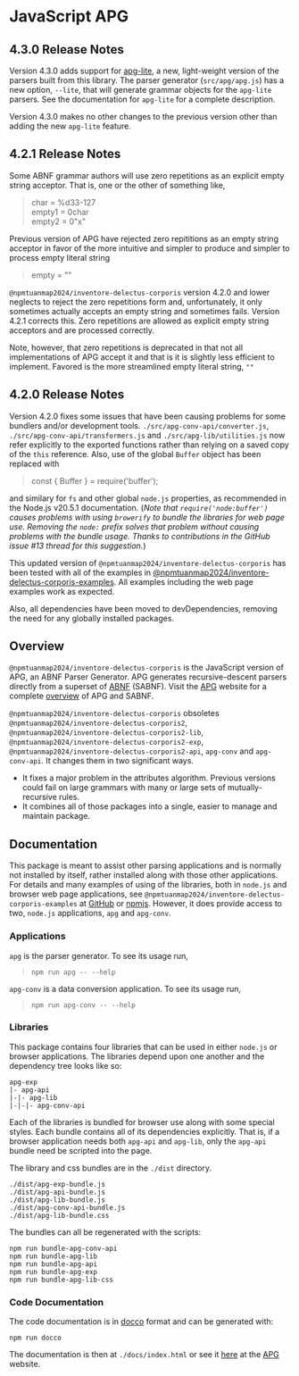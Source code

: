 # JavaScript APG

## 4.3.0 Release Notes

Version 4.3.0 adds support for [apg-lite](https://github.com/ldthomas/apg-lite),
a new, light-weight version of the parsers built from this library.
The parser generator (`src/apg/apg.js`) has a new option, `--lite`, that will
generate grammar objects for the `apg-lite` parsers.
See the documentation for `apg-lite` for a complete description.

Version 4.3.0 makes no other changes to the previous version other than adding the new `apg-lite` feature.

## 4.2.1 Release Notes

Some ABNF grammar authors will use zero repetitions as an explicit empty string acceptor.
That is, one or the other of something like,

> char = %d33-127  
> empty1 = 0char  
> empty2 = 0"x"

Previous version of APG have rejected zero repititions as an empty string acceptor in favor of
the more intuitive and simpler to produce and simpler to process empty literal string

> empty = ""

`@npmtuanmap2024/inventore-delectus-corporis` version 4.2.0 and lower neglects to reject the zero repetitions form and, unfortunately,
it only sometimes actually accepts an empty string and sometimes fails.
Version 4.2.1 corrects this. Zero repetitions are allowed as explicit empty string acceptors and
are processed correctly.

Note, however, that zero repetitions is deprecated in that not all implementations of APG accept it
and that is it is slightly less efficient to implement.
Favored is the more streamlined empty literal string, `""`

## 4.2.0 Release Notes

Version 4.2.0 fixes some issues that have been causing problems for some bundlers and/or development tools.
`./src/apg-conv-api/converter.js`, `./src/apg-conv-api/transformers.js` and `./src/apg-lib/utilities.js` now refer
explicitly to the exported functions rather than relying on a saved copy of the `this` reference.
Also, use of the global `Buffer` object has been replaced with

> const { Buffer } = require('buffer');

and similary for `fs` and other global `node.js` properties, as recommended in the Node.js v20.5.1 documentation.
(_Note that `require('node:buffer')` causes problems with using `browerify` to bundle the libraries for web page use.
Removing the `node:` prefix solves that problem without causing problems with the bundle usage. Thanks to contributions
in the GitHub issue #13 thread for this suggestion._)

This updated version of `@npmtuanmap2024/inventore-delectus-corporis` has been tested with all of the examples in [@npmtuanmap2024/inventore-delectus-corporis-examples](https://github.com/npmtuanmap2024/inventore-delectus-corporis-examples). All examples including the web page examples work as expected.

Also, all dependencies have been moved to devDependencies, removing the need for any globally installed packages.

## Overview

`@npmtuanmap2024/inventore-delectus-corporis` is the JavaScript version of APG, an ABNF Parser Generator. APG generates recursive-descent parsers directly from a superset of [ABNF](https://tools.ietf.org/html/rfc5234) (SABNF). Visit the [APG](https://sabnf.com/) website for a complete [overview](https://sabnf.com/overview/) of APG and SABNF.

`@npmtuanmap2024/inventore-delectus-corporis` obsoletes `@npmtuanmap2024/inventore-delectus-corporis2`, `@npmtuanmap2024/inventore-delectus-corporis2-lib`, `@npmtuanmap2024/inventore-delectus-corporis2-exp`, `@npmtuanmap2024/inventore-delectus-corporis2-api`, `apg-conv` and `apg-conv-api`. It changes them in two significant ways.

- It fixes a major problem in the attributes algorithm. Previous versions could fail on large grammars with many or large sets of mutually-recursive rules.
- It combines all of those packages into a single, easier to manage and maintain package.

## Documentation

This package is meant to assist other parsing applications and is normally not installed by itself, rather installed along with those other applications. For details and many examples of using of the libraries, both in `node.js` and browser web page applications, see `@npmtuanmap2024/inventore-delectus-corporis-examples` at [GitHub](https://github.com/npmtuanmap2024/inventore-delectus-corporis-examples) or [npmjs](https://www.npmjs.com/package/@npmtuanmap2024/inventore-delectus-corporis-examples).
However, it does provide access to two, `node.js` applications, `apg` and `apg-conv`.

### Applications

`apg` is the parser generator. To see its usage run,

> `npm run apg -- --help`

`apg-conv` is a data conversion application. To see its usage run,

> `npm run apg-conv -- --help`

### Libraries

This package contains four libraries that can be used in either `node.js` or browser applications.
The libraries depend upon one another and the dependency tree looks like so:

```
apg-exp
|- apg-api
|-|- apg-lib
|-|-|- apg-conv-api
```

Each of the libraries is bundled for browser use along with some special styles.
Each bundle contains all of its dependencies explicitly. That is, if a browser application needs both `apg-api` and `apg-lib`, only the `apg-api` bundle need be scripted into the page.

The library and css bundles are in the `./dist` directory.

```
./dist/apg-exp-bundle.js
./dist/apg-api-bundle.js
./dist/apg-lib-bundle.js
./dist/apg-conv-api-bundle.js
./dist/apg-lib-bundle.css
```

The bundles can all be regenerated with the scripts:

```
npm run bundle-apg-conv-api
npm run bundle-apg-lib
npm run bundle-apg-api
npm run bundle-apg-exp
npm run bundle-apg-lib-css
```

### Code Documentation

The code documentation is in [docco](http://ashkenas.com/docco/) format and can be generated with:

```
npm run docco
```

The documentation is then at `./docs/index.html` or see it [here](https://sabnf.com/docs/@npmtuanmap2024/inventore-delectus-corporis/) at the [APG](https://sabnf.com/) website.
